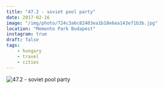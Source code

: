 ```yaml
---
title: "47.2 - soviet pool party"
date: 2017-02-16
image: "/img/photo/724c3a6c82403ea1b18e6ea143e71b3b.jpg"
location: "Memento Park Budapest"
instagram: true
draft: false
tags:
    - hungary
    - travel
    - cities
---
```


![47.2 - soviet pool party](/img/photo/724c3a6c82403ea1b18e6ea143e71b3b.jpg)
